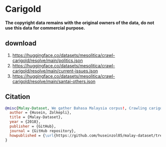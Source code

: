 # Carigold

**The copyright data remains with the original owners of the data, do not use this data for commercial purpose.**

## download

1. https://huggingface.co/datasets/mesolitica/crawl-carigold/resolve/main/politics.json
2. https://huggingface.co/datasets/mesolitica/crawl-carigold/resolve/main/current-issues.json
3. https://huggingface.co/datasets/mesolitica/crawl-carigold/resolve/main/santai-others.json

## Citation

```bibtex
@misc{Malay-Dataset, We gather Bahasa Malaysia corpus!, Crawling carigold,
  author = {Husein, Zolkepli},
  title = {Malay-Dataset},
  year = {2018},
  publisher = {GitHub},
  journal = {GitHub repository},
  howpublished = {\url{https://github.com/huseinzol05/malay-dataset/tree/master/crawl/carigold}}
}
```